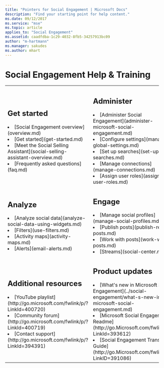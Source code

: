 ```yaml
---
title: "Pointers for Social Engagement | Microsoft Docs"
description: "Find your starting point for help content."
ms.date: 09/12/2017
ms.service: "mse"
ms.topic: article
applies_to: "Social Engagement"
ms.assetid: caadfdba-1c29-4032-8fb5-34257913bc09
author: "m-hartmann"
ms.manager: sakudes
ms.author: mhart
---
```

# Social Engagement Help & Training

<table>
<tr>
<td>

<h2> Get started </h2>
<li>[Social Engagement overview](overview.md)</li>
<li>[Get started](get-started.md)</li>
<li>[Meet the Social Selling Assistant](social-selling-assistant-overview.md)</li>
<li>[Frequently asked questions](faq.md)</li>
</td>
<td>

<h2> Administer </h2>

<li>[Administer Social Engagement](administer-microsoft-social-engagement.md)</li>
<li>[Configure settings](manage-global-settings.md)</li>
<li>[Set up searches](set-up-searches.md)</li>
<li>[Manage connections](manage-connections.md)</li>
<li>[Assign user roles](assign-user-roles.md)</li>
</td>
</tr>
<tr>
<td>

<h2> Analyze </h2>

<li>[Analyze social data](analyze-social-data-using-widgets.md)</li>
<li>[Filters](use-filters.md)</li>
<li>[Activity maps](activity-maps.md)</li>
<li>[Alerts](email-alerts.md)</li>
</td>
<td>

<h2> Engage </h2>

<li>[Manage social profiles](manage-social-profiles.md)</li>
<li>[Publish posts](publish-react-posts.md)</li>
<li>[Work with posts](work-with-posts.md)</li>
<li>[Streams](social-center.md)</li>
</td>
</tr>
<tr>
<td>

<h2> Additional resources </h2>

<li>[YouTube playlist](http://go.microsoft.com/fwlink/p/?LinkId=400720)</li>
<li>[Community forum](http://go.microsoft.com/fwlink/p/?LinkId=400719)</li>
<li>[Contact support](http://go.microsoft.com/fwlink/p/?LinkId=394391)</li>

</td>
<td>

<h2> Product updates </h2>

<li>[What's new in Microsoft Social Engagement](../social-engagement/what-s-new-in-microsoft-social-engagement.md)</li>
<li>[Microsoft Social Engagement Readme](http://go.Microsoft.com/fwlink/p/?LinkId=393612)</li>
<li>[Social Engagement Translation Guide](http://go.Microsoft.com/fwlink/p/?LinkID=391086)</li>
</td>
</tr>
</table>
